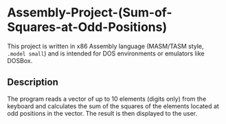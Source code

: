 # Assembly-Project-(Sum-of-Squares-at-Odd-Positions)
This project is written in x86 Assembly language (MASM/TASM style, `.model small`) and is intended for DOS environments or emulators like DOSBox.

## Description
The program reads a vector of up to 10 elements (digits only) from the keyboard and calculates the sum of the squares of the elements located at odd positions in the vector. The result is then displayed to the user.


